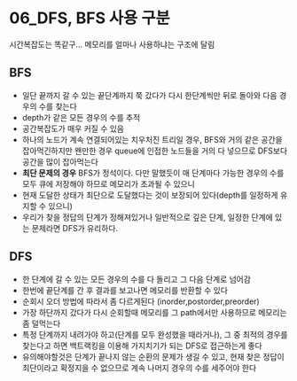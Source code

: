 # 06_DFS, BFS 사용 구분

시간복잡도는 똑같구... 메모리를 얼마나 사용하냐는 구조에 달림

## BFS

- 일단 끝까지 갈 수 있는 끝단계까지 쭉 갔다가 다시 한단계씩만 뒤로 돌아와 다음 경우의 수를 찾는다
- depth가 같은 모든 경우의 수를 추적
- 공간복잡도가 매우 커질 수 있음
- 하나의 노드가 계속 연결되어있는 치우처진 트리일 경우, BFS와 거의 같은 공간을 잡아먹긴하지만 왠만한 경우 queue에 인접한 노드들을 거의 다 넣으므로 DFS보다 공간을 많이 잡아먹는다
- **최단 문제의 경우** BFS가 정석이다. 다만 말했듯이 매 단계마다 가능한 경우의 수를 모두 큐에 저장해야 하므로 메모리가 초과될 수 있으니 
- 현재 도달한 상태가 최단으로 도달했다는 것이 보장되어 있다(depth를 일정하게 유지할 수 있으니)
- 우리가 찾을 정답의 단계가 정해져있거나 일반적으로 깊은 단계, 일정한 단계에 있는 문제라면 DFS가 유리하다.

## DFS

- 한 단계에 갈 수 있는 모든 경우의 수를 다 돌리고 그 다음 단계로 넘어감
- 한번에 끝단계를 간 후 결과를 보고나면 메모리를 반환할 수 있다
- 순회시 오더 방법에 따라서 좀 다르게된다 (inorder,postorder,preorder)
- 가장 하단까지 갔다가 다시 순회할때 메모리를 그 path에서만 사용하므로 메모리는 좀 덜먹는다
- 특정 단계까지 내려가야 하고(단계를 모두 완성했을 때라거나), 그 중 최적의 경우를 찾는다고 하면 백트랙킹을 이용해 가지치기가 되는 DFS로 접근하는게 좋다
- 유의해야할것은 단계가 끝나지 않는 순환의 문제가 생길 수 있고, 현재 찾은 정답이 최단이라고 확정지을 수 없으므로 계속 나머지 경우의 수를 세주어야 한다